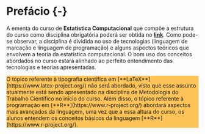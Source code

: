 # Prefácio {-}

<div class=text-justify>

A ementa do curso de **Estatística Computacional** que compõe a estrutura do curso como disciplina obrigatória poderá ser obtida no [**link**](http://www.de.ufpb.br/graduacao/obrigatorias/EstatisticaComputacional.pdf). Como pode-se observar, a disciplina é dividida no uso de tecnologias (linguagem de marcação e linguagem de programação) e alguns aspectos teóricos que envolvem a teoria da estatística computacional. O bom uso dos conceitos abordados no curso estará alinhado ao perfeito entendimento das tecnologias e teorias apresentadas.


<div style="background-color:rgba(255, 165, 0, 0.65)">
O tópico referente à tipografia científica em [**LaTeX**](https://www.latex-project.org/) não será abordado, visto que esse assunto atualmente está sendo apresentado na disciplina de Metodologia do Trabalho Científico no início do curso. Além disso, o tópico referente à programação em [**R**](https://www.r-project.org/) abordará aspectos mais avançados da linguagem, uma vez que a essa altura do curso, os alunos entendem os conceitos básicos da linguagem [**R**](https://www.r-project.org/).
</div>
